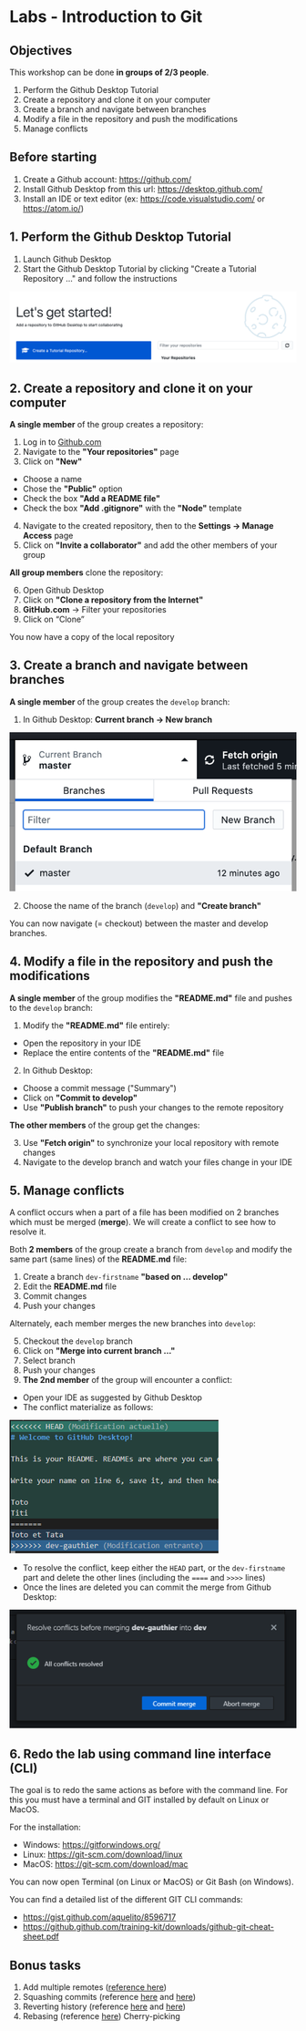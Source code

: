 # Labs - Introduction to Git

## Objectives

This workshop can be done **in groups of 2/3 people**.

1. Perform the Github Desktop Tutorial
2. Create a repository and clone it on your computer
3. Create a branch and navigate between branches
4. Modify a file in the repository and push the modifications
5. Manage conflicts

## Before starting

1. Create a Github account: https://github.com/
2. Install Github Desktop from this url: https://desktop.github.com/
3. Install an IDE or text editor (ex: https://code.visualstudio.com/ or https://atom.io/)

## 1. Perform the Github Desktop Tutorial

1. Launch Github Desktop
2. Start the Github Desktop Tutorial by clicking "Create a Tutorial Repository ..." and follow the instructions

![Github Desktop Tutorial](image/github-tutorial.png)

## 2. Create a repository and clone it on your computer

**A single member** of the group creates a repository:

1. Log in to [Github.com](https://github.com/)
2. Navigate to the **"Your repositories"** page
3. Click on **"New"**
  - Choose a name
  - Chose the **"Public"** option
  - Check the box **"Add a README file"**
  - Check the box **"Add .gitignore"** with the **"Node"** template
4. Navigate to the created repository, then to the **Settings → Manage Access** page
5. Click on **"Invite a collaborator"** and add the other members of your group

**All group members** clone the repository:

6. Open Github Desktop
7. Click on **"Clone a repository from the Internet"**
8. **GitHub.com** → Filter your repositories
10. Click on “Clone”

You now have a copy of the local repository

## 3. Create a branch and navigate between branches

**A single member** of the group creates the `develop` branch:

1. In Github Desktop: **Current branch → New branch**

![Create a branch](image/branch.png)

2. Choose the name of the branch (`develop`) and **"Create branch"**

You can now navigate (= checkout) between the master and develop branches.

## 4. Modify a file in the repository and push the modifications

**A single member** of the group modifies the **"README.md"** file and pushes to the `develop` branch:

1. Modify the **"README.md"** file entirely:
  - Open the repository in your IDE
  - Replace the entire contents of the **"README.md"** file
2. In Github Desktop:
  - Choose a commit message ("Summary")
  - Click on **"Commit to develop"**
  - Use **"Publish branch"** to push your changes to the remote repository
  
**The other members** of the group get the changes:

3. Use **"Fetch origin"** to synchronize your local repository with remote changes
4. Navigate to the develop branch and watch your files change in your IDE

## 5. Manage conflicts

A conflict occurs when a part of a file has been modified on 2 branches which must be merged (**merge**). We will create a conflict to see how to resolve it.

Both **2 members** of the group create a branch from `develop` and modify the same part (same lines) of the **README.md** file:

1. Create a branch `dev-firstname` **"based on ... develop"**
2. Edit the **README.md** file
3. Commit changes
4. Push your changes

Alternately, each member merges the new branches into `develop`:

5. Checkout the `develop` branch
6. Click on **"Merge into current branch ..."**
7. Select branch
8. Push your changes
9. **The 2nd member** of the group will encounter a conflict:
  - Open your IDE as suggested by Github Desktop
  - The conflict materialize as follows:
  
  ![Merge conflict](image/merge.png)

  - To resolve the conflict, keep either the `HEAD` part, or the `dev-firstname` part and delete the other lines (including the `====` and `>>>>` lines)
  - Once the lines are deleted you can commit the merge from Github Desktop:

  ![Resolve conflict](image/resolve-conflict.png)

## 6. Redo the lab using command line interface (CLI)

The goal is to redo the same actions as before with the command line.
For this you must have a terminal and GIT installed by default on Linux or MacOS.

For the installation:
- Windows: https://gitforwindows.org/
- Linux: https://git-scm.com/download/linux
- MacOS: https://git-scm.com/download/mac

You can now open Terminal (on Linux or MacOS) or Git Bash (on Windows).

You can find a detailed list of the different GIT CLI commands:
- https://gist.github.com/aquelito/8596717
- https://github.github.com/training-kit/downloads/github-git-cheat-sheet.pdf

## Bonus tasks

1. Add multiple remotes ([reference here](https://git-scm.com/book/en/v2/Git-Basics-Working-with-Remotes))
2. Squashing commits (reference [here](https://git-scm.com/book/en/v2/Git-Tools-Rewriting-History) and [here](https://stackoverflow.com/questions/5189560/squash-my-last-x-commits-together-using-git))
3. Reverting history (reference [here](https://gist.github.com/gunjanpatel/18f9e4d1eb609597c50c2118e416e6a6) and [here](https://stackoverflow.com/questions/1270514/undoing-a-git-push))
4. Rebasing (reference [here](https://git-scm.com/book/en/v2/Git-Branching-Rebasing))
Cherry-picking 
